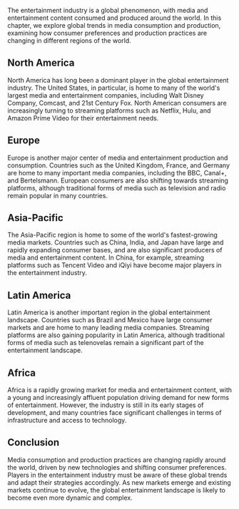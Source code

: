 
The entertainment industry is a global phenomenon, with media and entertainment content consumed and produced around the world. In this chapter, we explore global trends in media consumption and production, examining how consumer preferences and production practices are changing in different regions of the world.

North America
-------------

North America has long been a dominant player in the global entertainment industry. The United States, in particular, is home to many of the world's largest media and entertainment companies, including Walt Disney Company, Comcast, and 21st Century Fox. North American consumers are increasingly turning to streaming platforms such as Netflix, Hulu, and Amazon Prime Video for their entertainment needs.

Europe
------

Europe is another major center of media and entertainment production and consumption. Countries such as the United Kingdom, France, and Germany are home to many important media companies, including the BBC, Canal+, and Bertelsmann. European consumers are also shifting towards streaming platforms, although traditional forms of media such as television and radio remain popular in many countries.

Asia-Pacific
------------

The Asia-Pacific region is home to some of the world's fastest-growing media markets. Countries such as China, India, and Japan have large and rapidly expanding consumer bases, and are also significant producers of media and entertainment content. In China, for example, streaming platforms such as Tencent Video and iQiyi have become major players in the entertainment industry.

Latin America
-------------

Latin America is another important region in the global entertainment landscape. Countries such as Brazil and Mexico have large consumer markets and are home to many leading media companies. Streaming platforms are also gaining popularity in Latin America, although traditional forms of media such as telenovelas remain a significant part of the entertainment landscape.

Africa
------

Africa is a rapidly growing market for media and entertainment content, with a young and increasingly affluent population driving demand for new forms of entertainment. However, the industry is still in its early stages of development, and many countries face significant challenges in terms of infrastructure and access to technology.

Conclusion
----------

Media consumption and production practices are changing rapidly around the world, driven by new technologies and shifting consumer preferences. Players in the entertainment industry must be aware of these global trends and adapt their strategies accordingly. As new markets emerge and existing markets continue to evolve, the global entertainment landscape is likely to become even more dynamic and complex.
